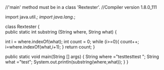 //'main' method must be in a class 'Rextester'.
//Compiler version 1.8.0_111

import java.util.*;
import java.lang.*;

class Rextester
{  
   public static int substring (String where, String what) {

int i = where.indexOf(what);
int count = 0;
while (i>=0){
count++;
i=where.indexOf(what,i+1);
}
return count;
}

public static void main(String [] args) {
String where ="testtesttest ";
String what ="test";
System.out.println(substring(where,what));
}
}
